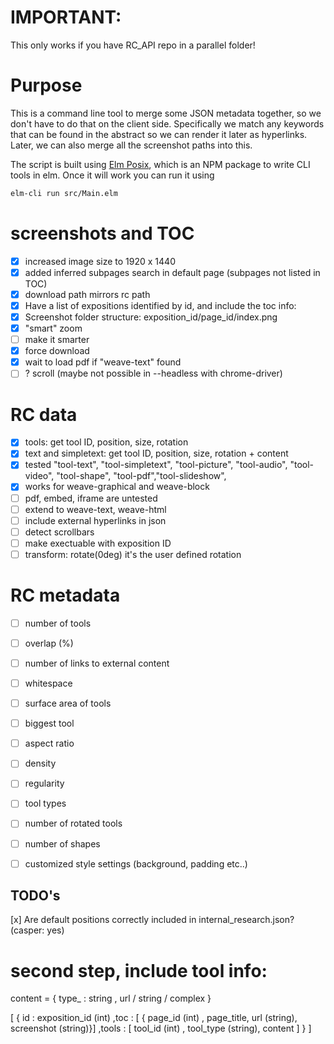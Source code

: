 # IMPORTANT:

This only works if you have RC_API repo in a parallel folder!

# Purpose

This is a command line tool to merge some JSON metadata together, so we don't have to do that on the client side.
Specifically we match any keywords that can be found in the abstract so we can render it later as hyperlinks.
Later, we can also merge all the screenshot paths into this.

The script is built using [Elm Posix](https://github.com/albertdahlin/elm-posixhttps://github.com/albertdahlin/elm-posix), which is an NPM package to write CLI tools in elm.
Once it will work you can run it using 

```bash
elm-cli run src/Main.elm
``` 


# screenshots and TOC
- [x] increased image size to 1920 x 1440
- [x] added inferred subpages search in default page (subpages not listed in TOC)
- [x] download path mirrors rc path
- [x] Have a list of expositions identified by id, and include the toc info:
- [x] Screenshot folder structure: exposition_id/page_id/index.png
- [x] "smart" zoom
- [ ] make it smarter
- [x] force download
- [x] wait to load pdf if "weave-text" found
- [ ] ? scroll (maybe not possible in --headless with chrome-driver)

# RC data
- [x] tools: get tool ID, position, size, rotation
- [x] text and simpletext: get tool ID, position, size, rotation + content
- [x] tested "tool-text", "tool-simpletext", "tool-picture", "tool-audio", "tool-video", "tool-shape", "tool-pdf","tool-slideshow",
- [x] works for weave-graphical and weave-block
- [ ] pdf, embed, iframe are untested
- [ ] extend to weave-text, weave-html
- [ ] include external hyperlinks in json
- [ ] detect scrollbars
- [ ] make exectuable with exposition ID
- [ ] transform: rotate(0deg) it's the user defined rotation

# RC metadata
- [ ] number of tools
- [ ] overlap (%)
- [ ] number of links to external content
- [ ] whitespace
- [ ] surface area of tools
- [ ] biggest tool 
- [ ] aspect ratio
- [ ] density
- [ ] regularity
- [ ] tool types
- [ ] number of rotated tools
- [ ] number of shapes 
- [ ] customized style settings (background, padding etc..)


## TODO's

[x] Are default positions correctly included in internal_research.json? (casper: yes)




# second step, include tool info:

content = {
    type_ : string
    , url / string / complex 
}

[
    {
        id : exposition_id (int)
        ,toc : [ { page_id (int) , page_title, url (string), screenshot (string)}]
        ,tools : [ tool_id (int) , tool_type (string), content  ]
    }
]

